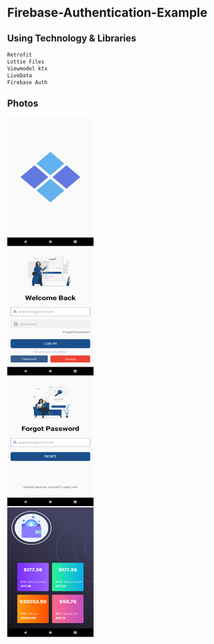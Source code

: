 # Firebase-Authentication-Example


## Using Technology & Libraries
```
Retrofit
Lottie Files
Viewmodel ktx
LiveData
Firebase Auth
```


## Photos

<img align="center" src="/splash.png" style="width:200px;height:300px;"> <br/>
<img src="/login.png" style="width:200px;height:300px;"/> <br/>
<img src="/forgetpassword.png" style="width:200px;height:300px;"/> <br/>
<img src="/mainscreen.png" style="width:200px;height:300px;"/> <br/>

